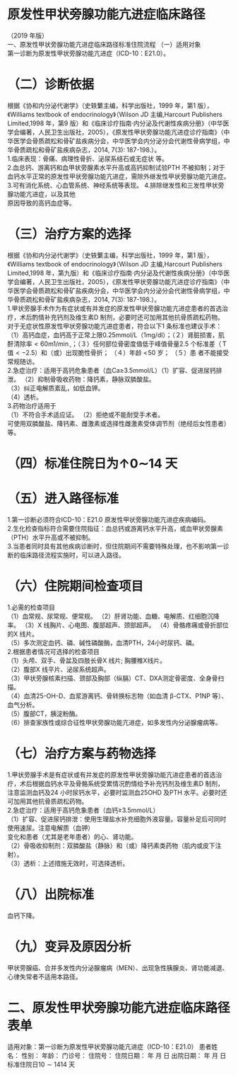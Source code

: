 # 原发性甲状旁腺功能亢进症临床路径  
（2019 年版）  
一、原发性甲状旁腺功能亢进症临床路径标准住院流程 （一）适用对象  
第一诊断为原发性甲状旁腺功能亢进症（ICD-10：E21.0）。  
# （二）诊断依据  
根据《协和内分泌代谢学》（史轶蘩主编，科学出版社，1999 年，第1 版），《Williams textbook of endocrinology》（Wilson JD 主编,Harcourt Publishers Limited,1998 年，第9 版）和《临床诊疗指南·内分泌及代谢性疾病分册》（中华医学会编著，人民卫生出版社，2005），《原发性甲状旁腺功能亢进症诊疗指南》（中华医学会骨质疏松和骨矿盐疾病分会，中华医学会内分泌分会代谢性骨病学组，中华骨质疏松和骨矿盐疾病杂志，2014, 7(3): 187-198.）。  
1.临床表现：骨痛、病理性骨折、泌尿系结石或无症状 等。  
2.血总钙、游离钙和血甲状旁腺素水平升高或高钙抑制试验PTH 不被抑制；对于血钙水平正常的原发性甲状旁腺功能亢进症，需除外继发性甲状旁腺功能亢进症。  
3.可有消化系统、心血管系统、神经系统等表现。 4.排除继发性和三发性甲状旁腺功能亢进症，以及其他  
原因导致的高钙血症等。  
# （三）治疗方案的选择  
根据《协和内分泌代谢学》（史轶蘩主编，科学出版社，1999 年，第1 版），《Williams textbook of endocrinology》（Wilson JD 主编,Harcourt Publishers Limited,1998 年，第九版）和《临床诊疗指南·内分泌及代谢性疾病分册》（中华医学会编著，人民卫生出版社，2005），《原发性甲状旁腺功能亢进症诊疗指南》（中华医学会骨质疏松和骨矿盐疾病分会，中华医学会内分泌分会代谢性骨病学组，中华骨质疏松和骨矿盐疾病杂志，2014, 7(3): 187-198.）。  
1.甲状旁腺手术作为有症状或有并发症的原发性甲状旁腺功能亢进症患者的首选治疗，术后酌情补充钙剂及维生素D 制剂，必要时还可加用其他抗骨质疏松药物。对于无症状性原发性甲状旁腺功能亢进症患者，符合以下1 条标准也建议手术：（1）高钙血症，血钙高于正常上限0.25mmol/L（1mg/dl）；（２）肾脏损害，肌酐清除率${<}60\mathrm{m}1/\mathrm{min}\,,$；（３）任何部位骨密度值低于峰值骨量2.5 个标准差（Ｔ值$<-$2.5）和（或）出现脆性骨折； （４）年龄 $<\!50$  岁； （５）患 者不能接受常规随访。  
2.急症治疗：适用于高钙危象患者（血Ca≥3.5mmol/L）（1）扩容、促进尿钙排泄。 （2）抑制骨吸收药物：降钙素，静脉双膦酸盐。  
（3）纠正电解质紊乱，如低血钾。  
（4）透析。  
3.药物治疗适用于  
（1）不符合手术适应证。 （2）拒绝或不能耐受手术者。  
可使用双膦酸盐、降钙素、雌激素或选择性雌激素受体调节剂（绝经后女性患者）等。  
# （四）标准住院日为$\mathord{\uparrow}0\mathord{\sim}14$ 天  
# （五）进入路径标准  
1.第一诊断必须符合ICD-10：E21.0 原发性甲状旁腺功能亢进症疾病编码。  
2.生化检查指标符合需要住院指征：血总钙或游离钙水平升高，或血甲状旁腺素（PTH）水平升高或不被抑制。  
3.当患者同时具有其他疾病诊断时，但住院期间不需要特殊处理，也不影响第一诊断的临床路径流程实施时，可以进入路径。  
# （六）住院期间检查项目  
1.必需的检查项目  
（1）血常规、尿常规、便常规。 （2）肝肾功能、血糖、电解质、红细胞沉降率。 （3）X 线胸片、心电图、腹部超声、颈部超声。 （4）骨骼疼痛或骨折部位的X 线片。  
（5）多次测定血钙、磷、碱性磷酸酶，血清PTH，24小时尿钙、磷。  
2.根据患者情况可选择的检查项目  
（1）头颅、双手、骨盆及四肢长骨X 线片; 胸腰椎X线片。  
（2）腹部X 线平片、泌尿系统超声。  
（3）甲状旁腺核素扫描、颈部及胸部（纵膈）CT、DXA测定骨密度、全身骨扫描。  
（4）血清25-OH-D、血浆游离钙、骨转换标志物（如血清 β-CTX、P1NP 等）、血气分析。  
（5）腹部CT，胰淀粉酶。  
（6）排查家族性或综合征性甲状旁腺功能亢进症，如多发性内分泌腺瘤病等。  
# （七）治疗方案与药物选择  
1.甲状旁腺手术是有症状或有并发症的原发性甲状旁腺功能亢进症患者的首选治疗，术后根据血钙水平及骨骼系统受累情况酌情给予补充钙剂及维生素D 制剂，注意监测血钙及24 小时尿钙水平，必要时监测血25OHD 及PTH 水平。必要时还可加用其他抗骨质疏松药物。  
2.急症治疗：适用于高钙危象患者（血钙≥3.5mmol/L）  
（1）扩容、促进尿钙排泄：使用生理盐水补充细胞外液容量。容量补足后可同时使用速尿。注意电解质（血钾）  
变化和患者（尤其是老年患者）的心、肾功能。  
（2）骨吸收抑制剂：双膦酸盐（静脉）和（或）降钙素类药物（肌内或皮下注射）。  
（3）透析：上述措施无效时，可选择透析。  
# （八）出院标准  
血钙下降。  
# （九）变异及原因分析  
甲状旁腺癌、合并多发性内分泌腺瘤病（MEN）、出现急性胰腺炎、肾功能减退、心律失常者不适用本路径。  
# 二、原发性甲状旁腺功能亢进症临床路径表单  
适用对象：第一诊断为原发性甲状旁腺功能亢进症（ICD-10：E21.0） 患者姓名：   性别：    年龄：      门诊号：     住院号：          住院日期：     年    月   日   出院日期：     年   月   日  标准住院日$10{\sim}14$14 天  
